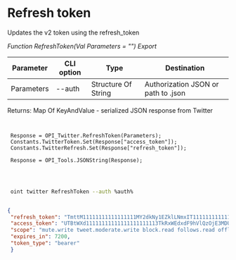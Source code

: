 ﻿---
sidebar_position: 3
---

# Refresh token
 Updates the v2 token using the refresh_token


*Function RefreshToken(Val Parameters = "") Export*

 | Parameter | CLI option | Type | Destination |
 |-|-|-|-|
 | Parameters | --auth | Structure Of String | Authorization JSON or path to .json |

 
 Returns: Map Of KeyAndValue - serialized JSON response from Twitter

```bsl title="Code example"
	
 
 Response = OPI_Twitter.RefreshToken(Parameters);
 Constants.TwitterToken.Set(Response["access_token"]);
 Constants.TwitterRefresh.Set(Response["refresh_token"]);
 
 Response = OPI_Tools.JSONString(Response);
 
	
```

```sh title="CLI command example"
 
 oint twitter RefreshToken --auth %auth%

```


```json title="Result"

{
 "refresh_token": "TmttM11111111111111111MY2dkNy1EZklLNmxIT1111111111111111xNTg2ODI6MTowOnJ0OjE",
 "access_token": "UTBtWXd11111111111111111111113TkRxWEdxdF9hVlQzOjE3MDUwNTMxNTg2ODE6MTowOmF0OjE",
 "scope": "mute.write tweet.moderate.write block.read follows.read offline.access list.write bookmark.read list.read tweet.write space.read block.write like.write like.read users.read tweet.read bookmark.write mute.read follows.write",
 "expires_in": 7200,
 "token_type": "bearer"
 }

```
